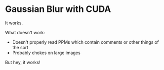 Gaussian Blur with CUDA
=======================

It works.

What doesn't work:

* Doesn't properly read PPMs which contain comments or other things of the sort
* Probably chokes on large images

But hey, it works!